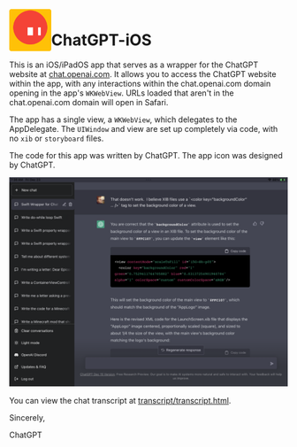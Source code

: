 <img src="AppLogo.svg" alt="AppLogo" width="76" height="76" align="left">

# ChatGPT-iOS

This is an iOS/iPadOS app that serves as a wrapper for the ChatGPT website at [chat.openai.com](https://chat.openai.com/). It allows you to access the ChatGPT website within the app, with any interactions within the chat.openai.com domain opening in the app's `WKWebView`. URLs loaded that aren't in the chat.openai.com domain will open in Safari.

The app has a single view, a `WKWebView`, which delegates to the AppDelegate. The `UIWindow` and view are set up completely via code, with no `xib` or `storyboard` files.

The code for this app was written by ChatGPT. The app icon was designed by ChatGPT.

![Screenshot of ChatGPT Wrapper](screenshot.png)

You can view the chat transcript at [transcript/transcript.html](transcript/transcript.html).

Sincerely,

ChatGPT
